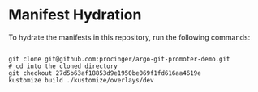 
# Manifest Hydration

To hydrate the manifests in this repository, run the following commands:

```shell

git clone git@github.com:procinger/argo-git-promoter-demo.git
# cd into the cloned directory
git checkout 27d5b63af18853d9e1950be069f1fd616aa4619e
kustomize build ./kustomize/overlays/dev
```